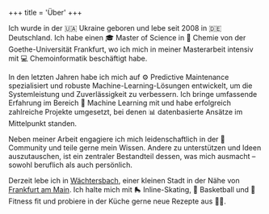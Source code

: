 +++
title = 'Über'
+++

Ich wurde in der :ukraine: Ukraine geboren und lebe seit 2008 in :de:
Deutschland. Ich habe einen :mortar_board: Master of Science in :test_tube:
Chemie von der Goethe-Universität Frankfurt, wo ich mich in meiner Masterarbeit
intensiv mit :computer: Chemoinformatik beschäftigt habe.

In den letzten Jahren habe ich mich auf :gear: Predictive Maintenance
spezialisiert und robuste Machine-Learning-Lösungen entwickelt, um die
Systemleistung und Zuverlässigkeit zu verbessern. Ich bringe umfassende
Erfahrung im Bereich :robot: Machine Learning mit und habe erfolgreich
zahlreiche Projekte umgesetzt, bei denen :bar_chart: datenbasierte Ansätze im
Mittelpunkt standen.

Neben meiner Arbeit engagiere ich mich leidenschaftlich in der :handshake:
Community und teile gerne mein Wissen. Andere zu unterstützen und Ideen
auszutauschen, ist ein zentraler Bestandteil dessen, was mich ausmacht – sowohl
beruflich als auch persönlich.

Derzeit lebe ich in
[Wächtersbach](https://maps.google.com/maps?q=Wächtersbach,Germany), einer
kleinen Stadt in der Nähe von
[Frankfurt am Main](https://maps.google.com/maps?q=Fankfurt,Germany). Ich halte
mich mit :roller_skate: Inline-Skating, :basketball: Basketball und :muscle:
Fitness fit und probiere in der Küche gerne neue Rezepte aus :man_cook:.
